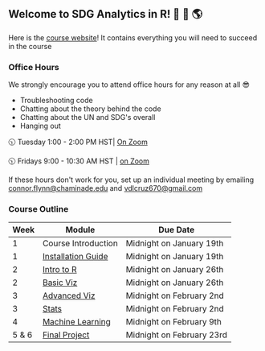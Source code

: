 ## Welcome to SDG Analytics in R!  🌊 🌱 🌎

Here is the [course website](https://nsf-all-spice-alliance.github.io/SDG-Analytics-in-R/)! It contains everything you will need to succeed in the course

### Office Hours 

We strongly encourage you to attend office hours for any reason at all 😎

- Troubleshooting code
- Chatting about the theory behind the code
- Chatting about the UN and SDG's overall
- Hanging out 

🕥 Tuesday 1:00 - 2:00 PM HST| [On Zoom](https://chaminade.zoom.us/j/97209901967)


🕥 Fridays 9:00 - 10:30 AM HST | [on Zoom](https://chaminade.zoom.us/j/97209901967)


If these hours don't work for you, set up an individual meeting by emailing connor.flynn@chaminade.edu and vdlcruz670@gmail.com



### Course Outline

| Week   | Module | Due Date |
| -------- | ------- | ------- |
| 1 | Course Introduction  | Midnight on January 19th |        
| 1 | [Installation Guide](https://nsf-all-spice-alliance.github.io/SDG-Analytics-in-R/rmarkdowns/installation_guide.html)  |  Midnight on January 19th | 
| 2    | [Intro to R](https://nsf-all-spice-alliance.github.io/SDG-Analytics-in-R/rmarkdowns/intro_to_R.html)  | Midnight on January 26th |
| 2    | [Basic Viz](https://nsf-all-spice-alliance.github.io/SDG-Analytics-in-R/rmarkdowns/basic_viz.html)  | Midnight on January 26th |
| 3    | [Advanced Viz](https://nsf-all-spice-alliance.github.io/SDG-Analytics-in-R/rmarkdowns/advanced_viz.html)  | Midnight on February 2nd |
| 3    | [Stats](https://nsf-all-spice-alliance.github.io/SDG-Analytics-in-R/rmarkdowns/stats.html)  | Midnight on February 2nd |
| 4    | [Machine Learning](https://nsf-all-spice-alliance.github.io/SDG-Analytics-in-R/rmarkdowns/machine_learning.html)  | Midnight on February 9th|
| 5 & 6 | [Final Project](https://nsf-all-spice-alliance.github.io/SDG-Analytics-in-R/rmarkdowns/final_project_guide.html)  | Midnight on February 23rd|
